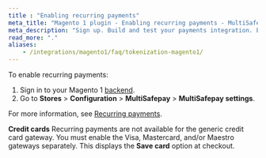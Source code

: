 ```yaml
---
title : "Enabling recurring payments"
meta_title: "Magento 1 plugin - Enabling recurring payments - MultiSafepay Docs"
meta_description: "Sign up. Build and test your payments integration. Explore our products and services. Use our API reference, SDKs, and wrappers. Get support."
read_more: "."
aliases: 
    - /integrations/magento1/faq/tokenization-magento1/
---
```


To enable recurring payments:

1. Sign in to your Magento 1 [backend](/getting-started/glossary/#backend).
2. Go to **Stores** > **Configuration** > **MultiSafepay** > **MultiSafepay settings**.

For more information, see [Recurring payments](/features/recurring-payments).

**Credit cards**
Recurring payments are not available for the generic credit card gateway. You must enable the Visa, Mastercard, and/or Maestro gateways separately. This displays the **Save card** option at checkout.